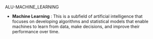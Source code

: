ALU-MACHINE_LEARNING
- **Machine Learning** : This is a subfield of artificial intelligence that focuses on developing algorithms
and statistical models that enable machines to learn from data, make decisions, and improve their performance
over time.
